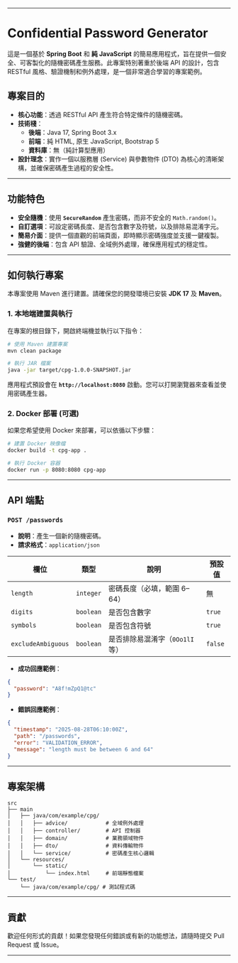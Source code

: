 

-----

# Confidential Password Generator

這是一個基於 **Spring Boot** 和 **純 JavaScript** 的簡易應用程式，旨在提供一個安全、可客製化的隨機密碼產生服務。此專案特別著重於後端 API 的設計，包含 RESTful 風格、驗證機制和例外處理，是一個非常適合學習的專案範例。

## 專案目的

* **核心功能**：透過 RESTful API 產生符合特定條件的隨機密碼。
* **技術棧**：
    * **後端**：Java 17, Spring Boot 3.x
    * **前端**：純 HTML, 原生 JavaScript, Bootstrap 5
    * **資料庫**：無（純計算型應用）
* **設計理念**：實作一個以服務層 (Service) 與參數物件 (DTO) 為核心的清晰架構，並確保密碼產生過程的安全性。

-----

## 功能特色

* **安全隨機**：使用 **`SecureRandom`** 產生密碼，而非不安全的 `Math.random()`。
* **自訂選項**：可設定密碼長度、是否包含數字及符號，以及排除易混淆字元。
* **簡易介面**：提供一個直觀的前端頁面，即時顯示密碼強度並支援一鍵複製。
* **強健的後端**：包含 API 驗證、全域例外處理，確保應用程式的穩定性。

-----

## 如何執行專案

本專案使用 Maven 進行建置。請確保您的開發環境已安裝 **JDK 17** 及 **Maven**。

### 1\. 本地端建置與執行

在專案的根目錄下，開啟終端機並執行以下指令：

```sh
# 使用 Maven 建置專案
mvn clean package

# 執行 JAR 檔案
java -jar target/cpg-1.0.0-SNAPSHOT.jar
```

應用程式預設會在 **`http://localhost:8080`** 啟動。您可以打開瀏覽器來查看並使用密碼產生器。

### 2\. Docker 部署 (可選)

如果您希望使用 Docker 來部署，可以依循以下步驟：

```sh
# 建置 Docker 映像檔
docker build -t cpg-app .

# 執行 Docker 容器
docker run -p 8080:8080 cpg-app
```

-----

## API 端點

### `POST /passwords`

* **說明**：產生一個新的隨機密碼。
* **請求格式**：`application/json`

| 欄位              | 類型    | 說明                          | 預設值 |
| ----------------- | ------- | ----------------------------- | ------ |
| `length`          | `integer` | 密碼長度（必填，範圍 6–64）   | 無     |
| `digits`          | `boolean` | 是否包含數字                  | `true` |
| `symbols`         | `boolean` | 是否包含符號                  | `true` |
| `excludeAmbiguous`| `boolean` | 是否排除易混淆字（`0Oo1lI` 等）| `false`|

* **成功回應範例**：

<!-- end list -->

```json
{
  "password": "A8f!mZpQ1@tc"
}
```

* **錯誤回應範例**：

<!-- end list -->

```json
{
  "timestamp": "2025-08-28T06:10:00Z",
  "path": "/passwords",
  "error": "VALIDATION_ERROR",
  "message": "length must be between 6 and 64"
}
```

-----

## 專案架構

```
src
├── main
│   ├── java/com/example/cpg/
│   │   ├── advice/            # 全域例外處理
│   │   ├── controller/        # API 控制器
│   │   ├── domain/            # 業務領域物件
│   │   ├── dto/               # 資料傳輸物件
│   │   └── service/           # 密碼產生核心邏輯
│   └── resources/
│       └── static/
│           └── index.html     # 前端靜態檔案
└── test/
    └── java/com/example/cpg/ # 測試程式碼
```

-----

## 貢獻

歡迎任何形式的貢獻！如果您發現任何錯誤或有新的功能想法，請隨時提交 Pull Request 或 Issue。

-----